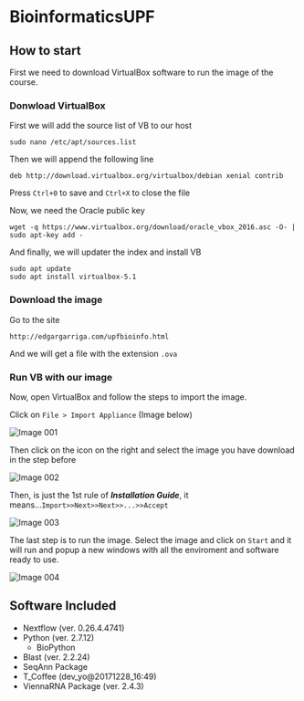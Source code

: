 # BioinformaticsUPF #

## How to start ##

First we need to download VirtualBox software to run the image of the course. 

### Donwload VirtualBox ###

First we will add the source list of VB to our host

```sudo nano /etc/apt/sources.list```

Then we will append the following line

```deb http://download.virtualbox.org/virtualbox/debian xenial contrib```

Press ```Ctrl+0``` to save and ```Ctrl+X``` to close the file

Now, we need the Oracle public key

```wget -q https://www.virtualbox.org/download/oracle_vbox_2016.asc -O- | sudo apt-key add -```

And finally, we will updater the index and install VB

```
sudo apt update
sudo apt install virtualbox-5.1
```

### Download the image ###

Go to the site

```http://edgargarriga.com/upfbioinfo.html```

And we will get a file with the extension ```.ova``` 

### Run VB with our image ###

Now, open VirtualBox and follow the steps to import the image.

Click on ```File > Import Appliance``` (Image below)

![Image 001](https://github.com/edgano/BioinformaticsUPF/blob/master/resources/001.png) 

Then click on the icon on the right and select the image you have download in the step before

![Image 002](https://github.com/edgano/BioinformaticsUPF/blob/master/resources/002.png) 

Then, is just the 1st rule of ***Installation Guide***, it means...```Import>>Next>>Next>>...>>Accept```

![Image 003](https://github.com/edgano/BioinformaticsUPF/blob/master/resources/003.png) 

The last step is to run the image. Select the image and click on ```Start``` and it will run and popup a new windows with all the enviroment and software ready to use.

![Image 004](https://github.com/edgano/BioinformaticsUPF/blob/master/resources/004.png) 

## Software Included ##
* Nextflow (ver. 0.26.4.4741)
* Python (ver. 2.7.12)
    + BioPython
* Blast (ver. 2.2.24)
* SeqAnn Package
* T_Coffee (dev_yo@20171228_16:49)
* ViennaRNA Package (ver. 2.4.3)
